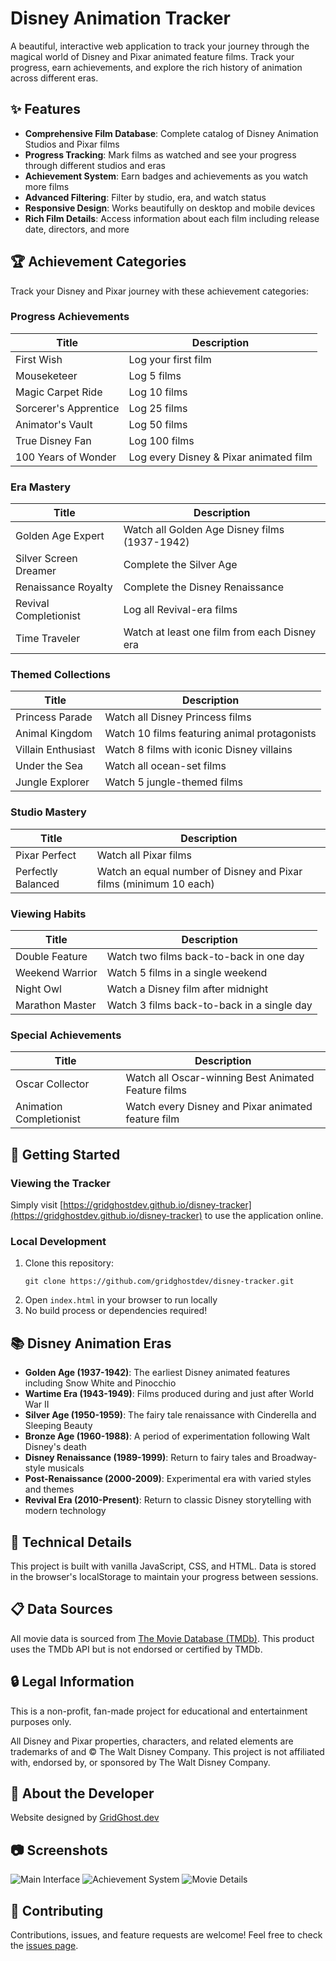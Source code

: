 # Disney Animation Tracker


A beautiful, interactive web application to track your journey through the magical world of Disney and Pixar animated feature films. Track your progress, earn achievements, and explore the rich history of animation across different eras.

## ✨ Features

- **Comprehensive Film Database**: Complete catalog of Disney Animation Studios and Pixar films
- **Progress Tracking**: Mark films as watched and see your progress through different studios and eras
- **Achievement System**: Earn badges and achievements as you watch more films
- **Advanced Filtering**: Filter by studio, era, and watch status
- **Responsive Design**: Works beautifully on desktop and mobile devices
- **Rich Film Details**: Access information about each film including release date, directors, and more

## 🏆 Achievement Categories

Track your Disney and Pixar journey with these achievement categories:

### Progress Achievements
| Title | Description |
|-------|-------------|
| First Wish | Log your first film |
| Mouseketeer | Log 5 films |
| Magic Carpet Ride | Log 10 films |
| Sorcerer's Apprentice | Log 25 films |
| Animator's Vault | Log 50 films |
| True Disney Fan | Log 100 films |
| 100 Years of Wonder | Log every Disney & Pixar animated film |

### Era Mastery
| Title | Description |
|-------|-------------|
| Golden Age Expert | Watch all Golden Age Disney films (1937-1942) |
| Silver Screen Dreamer | Complete the Silver Age |
| Renaissance Royalty | Complete the Disney Renaissance |
| Revival Completionist | Log all Revival-era films |
| Time Traveler | Watch at least one film from each Disney era |

### Themed Collections
| Title | Description |
|-------|-------------|
| Princess Parade | Watch all Disney Princess films |
| Animal Kingdom | Watch 10 films featuring animal protagonists |
| Villain Enthusiast | Watch 8 films with iconic Disney villains |
| Under the Sea | Watch all ocean-set films |
| Jungle Explorer | Watch 5 jungle-themed films |

### Studio Mastery
| Title | Description |
|-------|-------------|
| Pixar Perfect | Watch all Pixar films |
| Perfectly Balanced | Watch an equal number of Disney and Pixar films (minimum 10 each) |

### Viewing Habits
| Title | Description |
|-------|-------------|
| Double Feature | Watch two films back-to-back in one day |
| Weekend Warrior | Watch 5 films in a single weekend |
| Night Owl | Watch a Disney film after midnight |
| Marathon Master | Watch 3 films back-to-back in a single day |

### Special Achievements
| Title | Description |
|-------|-------------|
| Oscar Collector | Watch all Oscar-winning Best Animated Feature films |
| Animation Completionist | Watch every Disney and Pixar animated feature film |

## 🚀 Getting Started

### Viewing the Tracker
Simply visit [https://gridghostdev.github.io/disney-tracker](https://gridghostdev.github.io/disney-tracker) to use the application online.

### Local Development
1. Clone this repository:
   ```
   git clone https://github.com/gridghostdev/disney-tracker.git
   ```
2. Open `index.html` in your browser to run locally
3. No build process or dependencies required!

## 📚 Disney Animation Eras

- **Golden Age (1937-1942)**: The earliest Disney animated features including Snow White and Pinocchio
- **Wartime Era (1943-1949)**: Films produced during and just after World War II
- **Silver Age (1950-1959)**: The fairy tale renaissance with Cinderella and Sleeping Beauty
- **Bronze Age (1960-1988)**: A period of experimentation following Walt Disney's death
- **Disney Renaissance (1989-1999)**: Return to fairy tales and Broadway-style musicals
- **Post-Renaissance (2000-2009)**: Experimental era with varied styles and themes
- **Revival Era (2010-Present)**: Return to classic Disney storytelling with modern technology

## 📝 Technical Details

This project is built with vanilla JavaScript, CSS, and HTML. Data is stored in the browser's localStorage to maintain your progress between sessions.

## 📋 Data Sources

All movie data is sourced from [The Movie Database (TMDb)](https://www.themoviedb.org/). This product uses the TMDb API but is not endorsed or certified by TMDb.

## 🔒 Legal Information

This is a non-profit, fan-made project for educational and entertainment purposes only. 

All Disney and Pixar properties, characters, and related elements are trademarks of and © The Walt Disney Company. This project is not affiliated with, endorsed by, or sponsored by The Walt Disney Company.

## 🔗 About the Developer

Website designed by [GridGhost.dev](https://gridghost.dev)

## 📷 Screenshots

![Main Interface](screenshots/main.png)
![Achievement System](screenshots/achievements.png)
![Movie Details](screenshots/details.png)

## 🤝 Contributing

Contributions, issues, and feature requests are welcome! Feel free to check the [issues page](https://github.com/yourusername/disney-tracker/issues).
